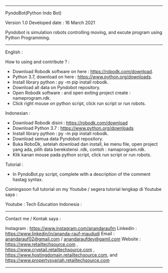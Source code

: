 ---------------------------------------------------------------------------------------------------------------------------------------------------------------------------------

PyndoBot(Python Indo Bot)

Version 1.0 
Developed date : 16 March 2021

Pyndobot is simulation robots controlling moving, and excute program using Python Programming.

---------------------------------------------------------------------------------------------------------------------------------------------------------------------------------

English : 

How to using and contribute ? :

- Download Robodk software on here : https://robodk.com/download.
- Python 3.7, download on here : https://www.python.org/downloads.
- Install library python : py -m pip install robodk.
- Download all data on Pyndobot repository.
- Open Robodk software : and open exiting project create : nameprogram.rdk.
- Click right mouse on python script, click run script or run robots.


Indonesian : 

- Download Robodk disini : https://robodk.com/download
- Download Python 3.7 : https://www.python.org/downloads
- Install library python : py -m pip install robodk.
- Download semua data Pyndobot repository.
- Buka RoboDk, setelah download dan install, ke menu file, open project yang ada, pilih data berekstensi .rdk, contoh : namaprogram.rdk.
- Klik kanan mouse pada python script, click run script or run robots.

Tutorial :

- In PyndoBot.py script, complete with a description of the comment hastag syntax.

Comingsoon full tutorial on my Youtube / segera tutorial lengkap di Youtube saya :

Youtube : Tech Education Indonesia : 

---------------------------------------------------------------------------------------------------------------------------------------------------------------------------------

Contact me / Kontak saya :

Instagram : https://www.instagram.com/anandaraufm
Linkedin : https://www.linkedin/in/ananda-rauf-maududi
Email : anandarauf02@gmail.com / anandaraufdev@gamil.com
Website : https://www.retailtechsource.com , https://www.cryptail.retailtechsource.com , https://www.hostingdomain.retailtechsource.com, and https://www.propertysyariah.retailtechsource.com

---------------------------------------------------------------------------------------------------------------------------------------------------------------------------------


